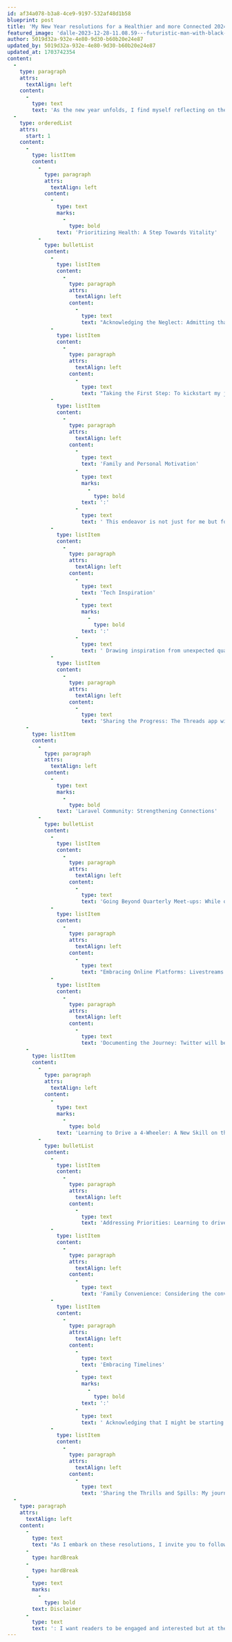 ```yaml
---
id: af34a078-b3a8-4ce9-9197-532af48d1b58
blueprint: post
title: 'My New Year resolutions for a Healthier and more Connected 2024'
featured_image: 'dalle-2023-12-28-11.08.59---futuristic-man-with-black-background-wearing-neon-foot,-has-neon-heart.-neon-cyberpunk-car-in-the-background-1703742322.png'
author: 5019d32a-932e-4e80-9d30-b60b20e24e87
updated_by: 5019d32a-932e-4e80-9d30-b60b20e24e87
updated_at: 1703742354
content:
  -
    type: paragraph
    attrs:
      textAlign: left
    content:
      -
        type: text
        text: 'As the new year unfolds, I find myself reflecting on the past and envisioning a better future. This year, I am committed to making positive changes in my life, focusing on my health, expanding my involvement in the Laravel community, and embarking on a new learning adventure. Join me on this journey as I share my resolutions and experiences through the Threads app, Twitter, and beyond.'
  -
    type: orderedList
    attrs:
      start: 1
    content:
      -
        type: listItem
        content:
          -
            type: paragraph
            attrs:
              textAlign: left
            content:
              -
                type: text
                marks:
                  -
                    type: bold
                text: 'Prioritizing Health: A Step Towards Vitality'
          -
            type: bulletList
            content:
              -
                type: listItem
                content:
                  -
                    type: paragraph
                    attrs:
                      textAlign: left
                    content:
                      -
                        type: text
                        text: "Acknowledging the Neglect: Admitting that I have neglected my health for too long is the first step toward positive change. I've noticed a decrease in stamina, making activities like playing badminton a challenge."
              -
                type: listItem
                content:
                  -
                    type: paragraph
                    attrs:
                      textAlign: left
                    content:
                      -
                        type: text
                        text: "Taking the First Step: To kickstart my journey to a healthier lifestyle, I'll begin with a simple morning walk. Starting slow will allow me to build a routine and gradually incorporate more physical activities."
              -
                type: listItem
                content:
                  -
                    type: paragraph
                    attrs:
                      textAlign: left
                    content:
                      -
                        type: text
                        text: 'Family and Personal Motivation'
                      -
                        type: text
                        marks:
                          -
                            type: bold
                        text: ':'
                      -
                        type: text
                        text: ' This endeavor is not just for me but for my parents and my wife as well. Their happiness is a driving force, motivating me to prioritize my well-being. I aspire to be more energetic and present for them, fostering a healthier lifestyle for all.'
              -
                type: listItem
                content:
                  -
                    type: paragraph
                    attrs:
                      textAlign: left
                    content:
                      -
                        type: text
                        text: 'Tech Inspiration'
                      -
                        type: text
                        marks:
                          -
                            type: bold
                        text: ':'
                      -
                        type: text
                        text: ' Drawing inspiration from unexpected quarters, a tech YouTuber I follow, GeekyRanjit, has also played a part in motivating me. His commitment to a balanced lifestyle has shown me that even those deeply immersed in the tech world can prioritize their health. This realization further solidifies my resolve to make positive changes.'
              -
                type: listItem
                content:
                  -
                    type: paragraph
                    attrs:
                      textAlign: left
                    content:
                      -
                        type: text
                        text: 'Sharing the Progress: The Threads app will be my platform to document and share my health journey. From the initial struggles to the eventual triumphs, I aim to inspire others who may be on a similar path to better health.'
      -
        type: listItem
        content:
          -
            type: paragraph
            attrs:
              textAlign: left
            content:
              -
                type: text
                marks:
                  -
                    type: bold
                text: 'Laravel Community: Strengthening Connections'
          -
            type: bulletList
            content:
              -
                type: listItem
                content:
                  -
                    type: paragraph
                    attrs:
                      textAlign: left
                    content:
                      -
                        type: text
                        text: 'Going Beyond Quarterly Meet-ups: While organizing Laravel Pune Community meet-ups quarterly has been rewarding, I aspire to foster more regular interactions. Increasing the frequency of these events will provide more opportunities for the community to come together.'
              -
                type: listItem
                content:
                  -
                    type: paragraph
                    attrs:
                      textAlign: left
                    content:
                      -
                        type: text
                        text: "Embracing Online Platforms: Livestreams and other online activities will become a significant part of my engagement strategy. I'll be more accessible to the Laravel community, offering insights, guidance, and learning opportunities."
              -
                type: listItem
                content:
                  -
                    type: paragraph
                    attrs:
                      textAlign: left
                    content:
                      -
                        type: text
                        text: 'Documenting the Journey: Twitter will be my go-to platform for sharing updates, event highlights, and insights gained from interacting with the Laravel community. Through tweets and discussions, I hope to contribute to the growth and vibrancy of this thriving community.'
      -
        type: listItem
        content:
          -
            type: paragraph
            attrs:
              textAlign: left
            content:
              -
                type: text
                marks:
                  -
                    type: bold
                text: 'Learning to Drive a 4-Wheeler: A New Skill on the Horizon'
          -
            type: bulletList
            content:
              -
                type: listItem
                content:
                  -
                    type: paragraph
                    attrs:
                      textAlign: left
                    content:
                      -
                        type: text
                        text: 'Addressing Priorities: Learning to drive a four-wheeler has lingered at the bottom of my to-do list. Neither am I a car enthusiast nor do I relish the idea of navigating through traffic. However, recognizing the future benefits, I am ready to shift this skill higher on my priority list.'
              -
                type: listItem
                content:
                  -
                    type: paragraph
                    attrs:
                      textAlign: left
                    content:
                      -
                        type: text
                        text: 'Family Convenience: Considering the convenience it brings to family travel, learning to drive becomes a valuable asset.'
              -
                type: listItem
                content:
                  -
                    type: paragraph
                    attrs:
                      textAlign: left
                    content:
                      -
                        type: text
                        text: 'Embracing Timelines'
                      -
                        type: text
                        marks:
                          -
                            type: bold
                        text: ':'
                      -
                        type: text
                        text: ' Acknowledging that I might be starting this journey at the age of 35, I firmly believe that it''s never too late to learn a new skill. While I may not be the youngest learner on the road, the adage "better late than never" resonates strongly. This realization fuels my determination to embrace this challenge and prove that age is just a number.'
              -
                type: listItem
                content:
                  -
                    type: paragraph
                    attrs:
                      textAlign: left
                    content:
                      -
                        type: text
                        text: 'Sharing the Thrills and Spills: My journey into the world of four-wheelers will be shared on Threads app.'
  -
    type: paragraph
    attrs:
      textAlign: left
    content:
      -
        type: text
        text: "As I embark on these resolutions, I invite you to follow along and share your own experiences. Let's support each other in making positive changes and turning 2024 into a year of growth, connection, and personal triumphs. Cheers to new beginnings!"
      -
        type: hardBreak
      -
        type: hardBreak
      -
        type: text
        marks:
          -
            type: bold
        text: Disclaimer
      -
        type: text
        text: ': I want readers to be engaged and interested but at the same time I am not an expert at content writing so I have used ChatGPT for better language. The thoughts are original though. I have read each and every word of what was generated and made some arrangements as per my need.'
---
```

